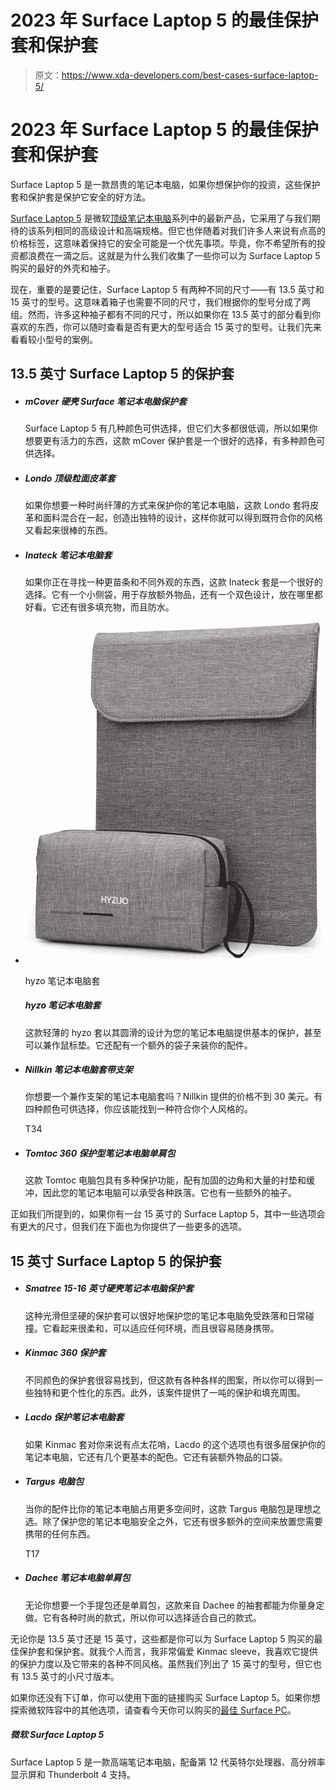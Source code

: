# 2023 年 Surface Laptop 5 的最佳保护套和保护套

> 原文：<https://www.xda-developers.com/best-cases-surface-laptop-5/>

# 2023 年 Surface Laptop 5 的最佳保护套和保护套

Surface Laptop 5 是一款昂贵的笔记本电脑，如果你想保护你的投资，这些保护套和保护套是保护它安全的好方法。

[Surface Laptop 5](https://www.xda-developers.com/surface-laptop-5-review/) 是微软[顶级笔记本电脑](https://www.xda-developers.com/best-laptops/)系列中的最新产品，它采用了与我们期待的该系列相同的高级设计和高端规格。但它也伴随着对我们许多人来说有点高的价格标签，这意味着保持它的安全可能是一个优先事项。毕竟，你不希望所有的投资都浪费在一滴之后。这就是为什么我们收集了一些你可以为 Surface Laptop 5 购买的最好的外壳和袖子。

现在，重要的是要记住，Surface Laptop 5 有两种不同的尺寸——有 13.5 英寸和 15 英寸的型号。这意味着箱子也需要不同的尺寸，我们根据你的型号分成了两组。然而，许多这种袖子都有不同的尺寸，所以如果你在 13.5 英寸的部分看到你喜欢的东西，你可以随时查看是否有更大的型号适合 15 英寸的型号。让我们先来看看较小型号的案例。

## 13.5 英寸 Surface Laptop 5 的保护套

*   ##### mCover 硬壳 Surface 笔记本电脑保护套

    Surface Laptop 5 有几种颜色可供选择，但它们大多都很低调，所以如果你想要更有活力的东西，这款 mCover 保护套是一个很好的选择，有多种颜色可供选择。

*   ##### Londo 顶级粒面皮革套

    如果你想要一种时尚纤薄的方式来保护你的笔记本电脑，这款 Londo 套将皮革和面料混合在一起，创造出独特的设计，这样你就可以得到既符合你的风格又看起来很棒的东西。

*   ##### Inateck 笔记本电脑套

    如果你正在寻找一种更苗条和不同外观的东西，这款 Inateck 套是一个很好的选择。它有一个小侧袋，用于存放额外物品，还有一个双色设计，放在哪里都好看。它还有很多填充物，而且防水。

*   <picture>![This HYZUO sleeve offers basic protection for your laptop, but it also comes with an extra pouch for accessories, a charger, or anything else you may need to carry with you. Plus, it comes in a bunch of different colors.](img/515d0ef8aea4cc27bcb0f42ba63d6687.png)</picture>

    hyzo 笔记本电脑套

    ##### hyzo 笔记本电脑套

    这款轻薄的 hyzo 套以其圆滑的设计为您的笔记本电脑提供基本的保护，甚至可以兼作鼠标垫。它还配有一个额外的袋子来装你的配件。

*   ##### Nillkin 笔记本电脑套带支架

    你想要一个兼作支架的笔记本电脑套吗？Nillkin 提供的价格不到 30 美元。有四种颜色可供选择，你应该能找到一种符合你个人风格的。

    T34
*   ##### Tomtoc 360 保护型笔记本电脑单肩包

    这款 Tomtoc 电脑包具有多种保护功能，配有加固的边角和大量的衬垫和缓冲，因此您的笔记本电脑可以承受各种跌落。它也有一些额外的袖子。

正如我们所提到的，如果你有一台 15 英寸的 Surface Laptop 5，其中一些选项会有更大的尺寸，但我们在下面也为你提供了一些更多的选项。

## 15 英寸 Surface Laptop 5 的保护套

*   ##### Smatree 15-16 英寸硬壳笔记本电脑保护套

    这种光滑但坚硬的保护套可以很好地保护您的笔记本电脑免受跌落和日常碰撞。它看起来很柔和，可以适应任何环境，而且很容易随身携带。

*   ##### Kinmac 360 保护套

    不同颜色的保护套很容易找到，但这款有各种各样的图案，所以你可以得到一些独特和更个性化的东西。此外，该案件提供了一吨的保护和填充周围。

*   ##### Lacdo 保护笔记本电脑套

    如果 Kinmac 套对你来说有点太花哨，Lacdo 的这个选项也有很多层保护你的笔记本电脑，它还有几个更基本的配色。它还有装额外物品的口袋。

*   ##### Targus 电脑包

    当你的配件比你的笔记本电脑占用更多空间时，这款 Targus 电脑包是理想之选。除了保护您的笔记本电脑安全之外，它还有很多额外的空间来放置您需要携带的任何东西。

    T17
*   ##### Dachee 笔记本电脑单肩包

    无论你想要一个手提包还是单肩包，这款来自 Dachee 的袖套都能为你量身定做。它有各种时尚的款式，所以你可以选择适合自己的款式。

无论你是 13.5 英寸还是 15 英寸，这些都是你可以为 Surface Laptop 5 购买的最佳保护套和保护套。就我个人而言，我非常偏爱 Kinmac sleeve，我喜欢它提供的保护力度以及它带来的各种不同风格。虽然我们列出了 15 英寸的型号，但它也有 13.5 英寸的小尺寸版本。

如果你还没有下订单，你可以使用下面的链接购买 Surface Laptop 5。如果你想探索微软阵容中的其他选项，请查看今天你可以购买的[最佳 Surface PC](https://www.xda-developers.com/best-microsoft-surface-pcs/)。

##### 微软 Surface Laptop 5

Surface Laptop 5 是一款高端笔记本电脑，配备第 12 代英特尔处理器、高分辨率显示屏和 Thunderbolt 4 支持。